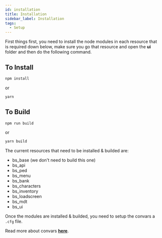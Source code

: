 ```yaml
---
id: installation
title: Installation
sidebar_label: Installation
tags: 
  - Setup
---
```


First things first, you need to install the node modules in each resource that is required down below, make sure you go that resource and open the **ui** folder and then do the following command.
## To Install

```bash
npm install
```
or
```bash
yarn
```

## To Build

```bash
npm run build
```
or
```bash
yarn build
```

The current resources that need to be installed & builded are:
 
- bs_base (we don't need to build this one)
- bs_api
- bs_ped
- bs_menu
- bs_bank
- bs_characters
- bs_inventory
- bs_loadscreen
- bs_mdt
- bs_ui

Once the modules are installed & builded, you need to setup the convars a `.cfg` file.

Read more about convars [**here**](convars.md).

